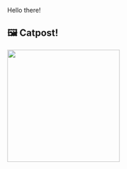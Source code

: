 Hello there!



## 🖼️ Catpost!

<sub>
    <img src="https://cdn2.thecatapi.com/images/7qv.jpg" height="256">
</sub>

